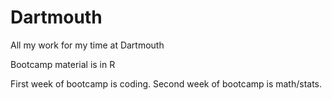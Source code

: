 # Dartmouth
All my work for my time at Dartmouth 

Bootcamp material is in R

First week of bootcamp is coding.
Second week of bootcamp is math/stats.
